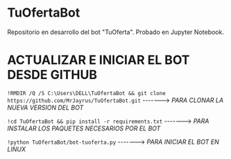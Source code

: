 # TuOfertaBot
Repositorio en desarrollo del bot "TuOferta". Probado en Jupyter Notebook.

# ACTUALIZAR E INICIAR EL BOT DESDE GITHUB

`!RMDIR /Q /S C:\Users\DELL\TuOfertaBot && git clone https://github.com/MrJayrus/TuOfertaBot.git`    ------->   *PARA CLONAR LA NUEVA VERSION DEL BOT*

`!cd TuOfertaBot && pip install -r requirements.txt`   ------->     *PARA INSTALAR LOS PAQUETES NECESARIOS POR EL BOT*

`!python TuOfertaBot/bot-tuoferta.py`    ------->    *PARA INICIAR EL BOT EN LINUX*
